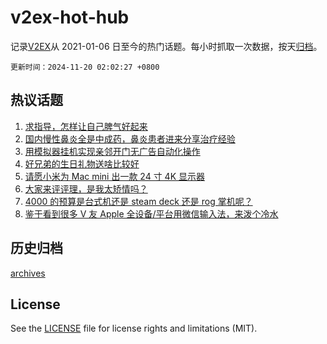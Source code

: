 # v2ex-hot-hub

 记录[V2EX](https://www.v2ex.com/)从 2021-01-06 日至今的热门话题。每小时抓取一次数据，按天[归档](archives)。

`更新时间：2024-11-20 02:02:27 +0800`

## 热议话题

1. [求指导，怎样让自己脾气好起来](https://www.v2ex.com/t/1090746)
1. [国内慢性鼻炎全是中成药，鼻炎患者进来分享治疗经验](https://www.v2ex.com/t/1090725)
1. [用模拟器挂机实现亲邻开门无广告自动化操作](https://www.v2ex.com/t/1090682)
1. [好兄弟的生日礼物送啥比较好](https://www.v2ex.com/t/1090784)
1. [请愿小米为 Mac mini 出一款 24 寸 4K 显示器](https://www.v2ex.com/t/1090672)
1. [大家来评评理，是我太矫情吗？](https://www.v2ex.com/t/1090775)
1. [4000 的预算是台式机还是 steam deck 还是 rog 掌机呢？](https://www.v2ex.com/t/1090737)
1. [鉴于看到很多 V 友 Apple 全设备/平台用微信输入法，来泼个冷水](https://www.v2ex.com/t/1090787)

## 历史归档

[archives](archives)

## License

See the [LICENSE](LICENSE) file for license rights and limitations (MIT).
